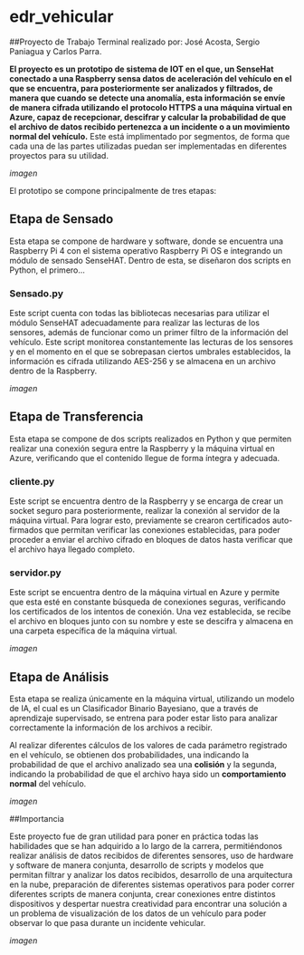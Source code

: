 # edr_vehicular
##Proyecto de Trabajo Terminal realizado por: José Acosta, Sergio Paniagua y Carlos Parra.

**El proyecto es un prototipo de sistema de IOT en el que, un SenseHat conectado a una Raspberry sensa datos de aceleración del vehículo en el que se encuentra, para posteriormente ser analizados y filtrados, de manera que cuando se detecte una anomalía, esta información se envíe de manera cifrada utilizando el protocolo HTTPS a una máquina virtual en Azure, capaz de recepcionar, descifrar y calcular la probabilidad de que el archivo de datos recibido pertenezca a un incidente o a un movimiento normal del vehículo.**
Este está implimentado por segmentos, de forma que cada una de las partes utilizadas puedan ser implementadas en diferentes proyectos para su utilidad.

*imagen*

El prototipo se compone principalmente de tres etapas:

## Etapa de Sensado

Esta etapa se compone de hardware y software, donde se encuentra una Raspberry Pi 4 con el sistema operativo Raspberry Pi OS e integrando un módulo de sensado SenseHAT.
Dentro de esta, se diseñaron dos scripts en Python, el primero...

### Sensado.py

Este script cuenta con todas las bibliotecas necesarias para utilizar el módulo SenseHAT adecuadamente para realizar las lecturas de los sensores, además de funcionar como un primer filtro de la información del vehículo.
Este script monitorea constantemente las lecturas de los sensores y en el momento en el que se sobrepasan ciertos umbrales establecidos, la información es cifrada utilizando AES-256 y se almacena en un archivo dentro de la Raspberry.

*imagen*

## Etapa de Transferencia

Esta etapa se compone de dos scripts realizados en Python y que permiten realizar una conexión segura entre la Raspberry y la máquina virtual en Azure, verificando que el contenido llegue de forma íntegra y adecuada.

### cliente.py

Este script se encuentra dentro de la Raspberry y se encarga de crear un socket seguro para posteriormente, realizar la conexión al servidor de la máquina virtual. Para lograr esto, previamente se crearon certificados auto-firmados que permitan verificar las conexiones establecidas, para poder proceder a enviar el archivo cifrado en bloques de datos hasta verificar que el archivo haya llegado completo.

### servidor.py

Este script se encuentra dentro de la máquina virtual en Azure y permite que esta esté en constante búsqueda de conexiones seguras, verificando los certificados de los intentos de conexión. Una vez establecida, se recibe el archivo en bloques junto con su nombre y este se descifra y almacena en una carpeta específica de la máquina virtual.

*imagen*

## Etapa de Análisis

Esta etapa se realiza únicamente en la máquina virtual, utilizando un modelo de IA, el cual es un Clasificador Binario Bayesiano, que a través de aprendizaje supervisado, se entrena para poder estar listo para analizar correctamente la información de los archivos a recibir.

Al realizar diferentes cálculos de los valores de cada parámetro registrado en el vehículo, se obtienen dos probabilidades, una indicando la probabilidad de que el archivo analizado sea una **colisión** y la segunda, indicando la probabilidad de que el archivo haya sido un **comportamiento normal** del vehículo.

*imagen*

##Importancia

Este proyecto fue de gran utilidad para poner en práctica todas las habilidades que se han adquirido a lo largo de la carrera, permitiéndonos realizar análisis de datos recibidos de diferentes sensores, uso de hardware y software de manera conjunta, desarrollo de scripts y modelos que permitan filtrar y analizar los datos recibidos, desarrollo de una arquitectura en la nube, preparación de diferentes sistemas operativos para poder correr diferentes scripts de manera conjunta, crear conexiones entre distintos dispositivos y despertar nuestra creatividad para encontrar una solución a un problema de visualización de los datos de un vehículo para poder observar lo que pasa durante un incidente vehicular.

*imagen*



